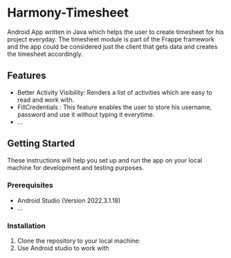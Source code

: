 # Harmony-Timesheet

Android App written in Java which helps the user to create timesheet for his project everyday.
The timesheet module is part of the Frappe framework and the app could be considered just the client that gets data and creates the timesheet accordingly.


## Features

- Better Activity Visibility: Renders a list of activities which are easy to read and work with.
- FillCredentials : This feature enables the user to store his username, password and use it without typing it everytime.
- ...

## Getting Started

These instructions will help you set up and run the app on your local machine for development and testing purposes.

### Prerequisites

- Android Studio (Version 2022.3.1.18)
- ...

### Installation

1. Clone the repository to your local machine:
2. Use Android studio to work with
